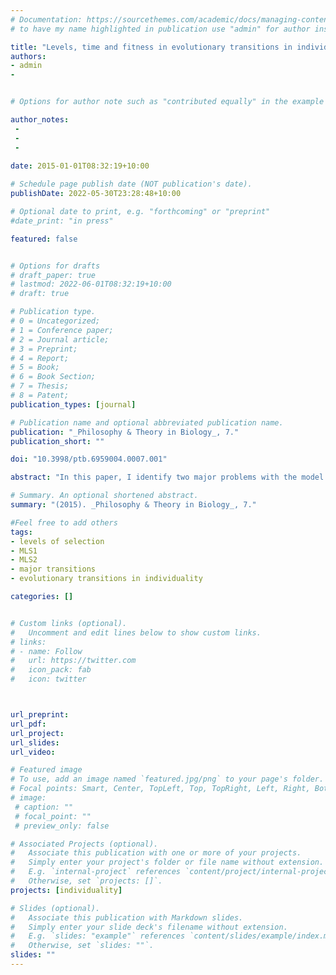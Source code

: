 ```yaml
---
# Documentation: https://sourcethemes.com/academic/docs/managing-content/
# to have my name highlighted in publication use "admin" for author instead of Pierrick Bourrat

title: "Levels, time and fitness in evolutionary transitions in individuality"
authors:
- admin
- 


# Options for author note such as "contributed equally" in the example below, assuming they are three authors, the third author is corresponding author.

author_notes:
 - 
 - 
 - 
 
date: 2015-01-01T08:32:19+10:00

# Schedule page publish date (NOT publication's date).
publishDate: 2022-05-30T23:28:48+10:00

# Optional date to print, e.g. "forthcoming" or "preprint"
#date_print: "in press"

featured: false


# Options for drafts
# draft_paper: true
# lastmod: 2022-06-01T08:32:19+10:00
# draft: true

# Publication type.
# 0 = Uncategorized;
# 1 = Conference paper;
# 2 = Journal article;
# 3 = Preprint;
# 4 = Report;
# 5 = Book;
# 6 = Book Section;
# 7 = Thesis;
# 8 = Patent;
publication_types: [journal]

# Publication name and optional abbreviated publication name.
publication: "_Philosophy & Theory in Biology_, 7."
publication_short: ""

doi: "10.3998/ptb.6959004.0007.001"

abstract: "In this paper, I identify two major problems with the model of evolutionary transitions in individuality (ETIs) developed by Michod and colleagues, and extended by Okasha, commonly referred to as the “export-of-fitness view”. First, it applies the concepts of viability and fertility inconsistently across levels of selection. This leads Michod to claim that once an ETI is complete, lower-level entities composing higher-level individuals have nil fitness. I argue that this claim is mistaken, propose a correct way to translate the concepts of viability and fertility from one level to the other and show that once an ETI is complete, neither viability nor fertility of the lower level entities is nil. Second, the exportof- fitness view does not sufficiently take the parameter of time into account when estimating fitness across levels of selection. As a result fitness is measured over different periods of time at each level. This ultimately means that fitness is measured in different environmental conditions at each level and misleads Okasha into making the claim that the two levels are ontologically distinct levels of selection. I show that once fitness is measured over the same period of time across levels, the claim about two levels of selection can only be an epistemic one."

# Summary. An optional shortened abstract.
summary: "(2015). _Philosophy & Theory in Biology_, 7."

#Feel free to add others
tags:
- levels of selection
- MLS1
- MLS2
- major transitions
- evolutionary transitions in individuality

categories: []


# Custom links (optional).
#   Uncomment and edit lines below to show custom links.
# links:
# - name: Follow
#   url: https://twitter.com
#   icon_pack: fab
#   icon: twitter



url_preprint:
url_pdf:
url_project:
url_slides:
url_video:

# Featured image
# To use, add an image named `featured.jpg/png` to your page's folder. 
# Focal points: Smart, Center, TopLeft, Top, TopRight, Left, Right, BottomLeft, Bottom, BottomRight.
# image:
 # caption: ""
 # focal_point: ""
 # preview_only: false

# Associated Projects (optional).
#   Associate this publication with one or more of your projects.
#   Simply enter your project's folder or file name without extension.
#   E.g. `internal-project` references `content/project/internal-project/index.md`.
#   Otherwise, set `projects: []`.
projects: [individuality]

# Slides (optional).
#   Associate this publication with Markdown slides.
#   Simply enter your slide deck's filename without extension.
#   E.g. `slides: "example"` references `content/slides/example/index.md`.
#   Otherwise, set `slides: ""`.
slides: ""
---
```



